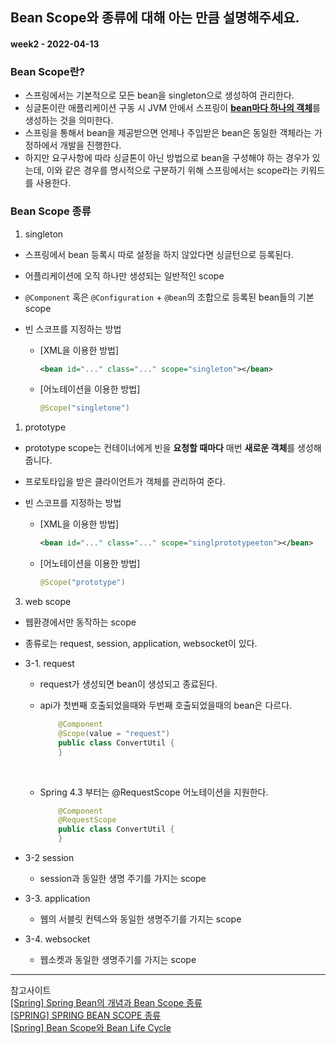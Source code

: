 ## Bean Scope와 종류에 대해 아는 만큼 설명해주세요.
#### week2 - 2022-04-13

### Bean Scope란?
- 스프링에서는 기본적으로 모든 bean을 singleton으로 생성하여 관리한다.
- 싱글톤이란 애플리케이션 구동 시 JVM 안에서 스프링이 <u>**bean마다 하나의 객체**</u>를 생성하는 것을 의미한다.
- 스프링을 통해서 bean을 제공받으면 언제나 주입받은 bean은 동일한 객체라는 가정하에서 개발을 진행한다.
- 하지만 요구사항에 따라 싱글톤이 아닌 방법으로 bean을 구성해야 하는 경우가 있는데, 이와 같은 경우를 명시적으로 구분하기 위해 스프링에서는 scope라는 키워드를 사용한다.
  
### Bean Scope 종류

1. singleton
- 스프링에서 bean 등록시 따로 설정을 하지 않았다면 싱글턴으로 등록된다. 
- 어플리케이션에 오직 하나만 생성되는 일반적인 scope
- `@Component` 혹은 `@Configuration` + `@bean`의 조합으로 등록된 bean들의 기본 scope

- 빈 스코프를 지정하는 방법
  - [XML을 이용한 방법]
    ```xml
    <bean id="..." class="..." scope="singleton"></bean>
    ```
  - [어노테이션을 이용한 방법]  
    ```java
    @Scope("singletone")
    ```

1. prototype
- prototype scope는 컨테이너에게 빈을 **요청할 때마다** 매번 **새로운 객체**를 생성해줍니다.
- 프로토타입을 받은 클라이언트가 객체를 관리하여 준다.

- 빈 스코프를 지정하는 방법
  - [XML을 이용한 방법]
    ```xml
    <bean id="..." class="..." scope="singlprototypeeton"></bean>
    ```
  - [어노테이션을 이용한 방법]  
    ```java
    @Scope("prototype")
    ```
3. web scope
- 웹환경에서만 동작하는 scope
- 종류로는 request, session, application, websocket이 있다.

- 3-1. request
  - request가 생성되면 bean이 생성되고 종료된다.
  - api가 첫번째 호출되었을때와 두번째 호출되었을때의 bean은 다르다.

    ```java
        @Component
        @Scope(value = "request")
        public class ConvertUtil {
        }
    ```
    <br>
  - Spring 4.3 부터는 @RequestScope 어노테이션을 지원한다. 
    ```java
        @Component
        @RequestScope
        public class ConvertUtil {
        }
    ```

- 3-2 session
    - session과 동일한 생명 주기를 가지는 scope

- 3-3. application
    - 웹의 서블릿 컨텍스와 동일한 생명주기를 가지는 scope

- 3-4. websocket
    - 웹소켓과 동일한 생명주기를 가지는 scope

---
참고사이트  
[[Spring] Spring Bean의 개념과 Bean Scope 종류](https://gmlwjd9405.github.io/2018/11/10/spring-beans.html)  
[[SPRING] SPRING BEAN SCOPE 종류](https://yhmane.tistory.com/221)  
[[Spring] Bean Scope와 Bean Life Cycle](https://ooeunz.tistory.com/107)